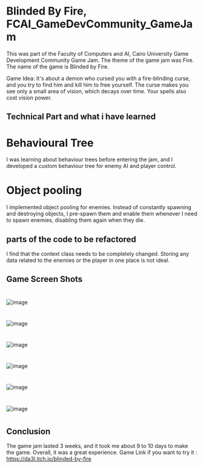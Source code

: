 # Blinded By Fire, FCAI_GameDevCommunity_GameJam
This was part of the Faculty of Computers and AI, Cairo University Game Development Community Game Jam.
The theme of the game jam was Fire.
The name of the game is Blinded by Fire.

Game Idea:
It's about a demon who cursed you with a fire-blinding curse, and you try to find him and kill him to free yourself.
The curse makes you see only a small area of vision, which decays over time.
Your spells also cost vision power.

## Technical Part and what i have learned

# Behavioural Tree
I was learning about behaviour trees before entering the jam, and I developed a custom behaviour tree for enemy AI and player control.


# Object pooling
I implemented object pooling for enemies. Instead of constantly spawning and destroying objects, I pre-spawn them and enable them whenever I need to spawn enemies, disabling them again when they die.



## parts of the code to be refactored
I find that the context class needs to be completely changed. Storing any data related to the enemies or the player in one place is not ideal.

## Game Screen Shots
#
![image](https://github.com/user-attachments/assets/ae79180c-e686-41d9-948d-0f4fcf7eb23d)
#
![image](https://github.com/user-attachments/assets/3708c0b8-4c7d-403c-a98f-2f471619e8fc)
#
![image](https://github.com/user-attachments/assets/04c0352f-f6d5-484f-8e81-55d1737d54db)
#
![image](https://github.com/user-attachments/assets/dfb8d446-49ab-4d09-9964-700af59619c3)
#
![image](https://github.com/user-attachments/assets/dd0149eb-f643-4c1c-af72-3d94520e4a09)
#
![image](https://github.com/user-attachments/assets/11ed9c8b-42b0-486b-8ccd-77a743e0bd06)
#


## Conclusion

The game jam lasted 3 weeks, and it took me about 9 to 10 days to make the game. Overall, it was a great experience.
Game Link if you want to try it : https://da3l.itch.io/blinded-by-fire
